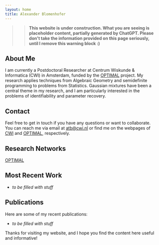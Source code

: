 ```yaml
---
layout: home
title: Alexander Blomenhofer
---
```


>> **This website is under construction. What you are seeing is placeholder content, partially generated by ChatGPT. Please don't take the information provided on this page seriously, until I remove this warning block :)**


## About Me

I am currently a Postdoctoral Researcher at Centrum Wiskunde & Informatica (CWI) in Amsterdam, funded by the [OPTIMAL](https://optimal.uva.nl/?cb) project. My research applies techniques from Algebraic Geometry and semidefinite programming to problems from Statistics. Gaussian mixtures have been a central theme in my research, and I am particularly interested in the problems of identifiability and parameter recovery. 

## Contact

Feel free to get in touch if you have any questions or want to collaborate. You can reach me via email at [atb@cwi.nl](mailto:atb@cwi.nl) or find me on the webpages of [CWI](https://www.cwi.nl/en/people/filipe-alexander-taveira-blomenhofer/) and [OPTIMAL](https://optimal.uva.nl/consortium-researchers/post-doctoral-researchers/post-doctoral-researchers.html#Dr-Alexander-Taveira-Blomenhofer--CWI), respectively.

## Research Networks

[OPTIMAL](https://optimal.uva.nl/?cb)

## Most Recent Work

- _to be filled with stuff_

## Publications

Here are some of my recent publications:

- _to be filled with stuff_

Thanks for visiting my website, and I hope you find the content here useful and informative!

